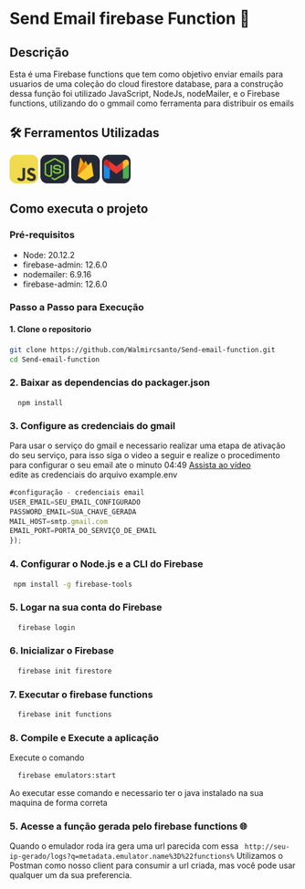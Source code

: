 # Send Email firebase Function 📧
## Descrição
Esta é uma Firebase functions que tem como objetivo enviar emails para usuarios de uma coleção do cloud firestore database, para a construção dessa função foi utilizado JavaScript, NodeJs, nodeMailer, e o Firebase functions, utilizando do o gmmail como ferramenta para distribuir os emails

## 🛠️ Ferramentos Utilizadas 
<img src="https://github.com/tandpfun/skill-icons/blob/main/icons/JavaScript.svg" width="50px"> <img src="https://github.com/tandpfun/skill-icons/blob/main/icons/NodeJS-Dark.svg" width="50px"> <img src="https://github.com/tandpfun/skill-icons/blob/main/icons/Firebase-Dark.svg" width="50px"> 
<img src="https://github.com/tandpfun/skill-icons/blob/main/icons/Gmail-Dark.svg" width="50px">

## Como executa o projeto
### Pré-requisitos
- Node: 20.12.2
- firebase-admin: 12.6.0
- nodemailer: 6.9.16
- firebase-admin: 12.6.0
### Passo a Passo para Execução
#### 1. Clone o repositorio
```bash
git clone https://github.com/Walmircsanto/Send-email-function.git
cd Send-email-function
````

### 2. Baixar as dependencias do packager.json
```Node
  npm install
```
### 3. Configure as credenciais do gmail
Para usar o serviço do gmail e necessario realizar uma etapa de ativação do seu serviço, para isso siga o video a seguir e realize o procedimento para configurar o seu email ate o minuto 04:49 [Assista ao vídeo](https://www.youtube.com/watch?v=_MwdIaMy_Ao&t=289s)  
edite as credenciais do arquivo example.env
```javascript
#configuração - credenciais email
USER_EMAIL=SEU_EMAIL_CONFIGURADO
PASSWORD_EMAIL=SUA_CHAVE_GERADA
MAIL_HOST=smtp.gmail.com
EMAIL_PORT=PORTA_DO_SERVIÇO_DE_EMAIL
});
```

### 4. Configurar o Node.js e a CLI do Firebase
```bash
 npm install -g firebase-tools
```

### 5. Logar na sua conta do Firebase
```bash
  firebase login
```

### 6. Inicializar o Firebase
```bash
  firebase init firestore
```

### 7. Executar o firebase functions
```bash
  firebase init functions
```

### 8. Compile e Execute a aplicação
Execute o comando 
```bash
  firebase emulators:start
```
Ao executar esse comando e necessario ter o java instalado na sua maquina de forma correta

### 5. Acesse a função gerada pelo firebase functions 🌐
Quando o emulador roda ira gera uma url parecida com essa
``` http://seu-ip-gerado/logs?q=metadata.emulator.name%3D%22functions%```
Utilizamos o Postman como nosso client para consumir a url criada, mas você pode usar qualquer um da sua preferencia. 


